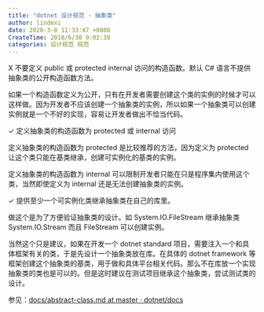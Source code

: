 ```yaml
---
title: "dotnet 设计规范 · 抽象类"
author: lindexi
date: 2020-3-8 11:33:47 +0800
CreateTime: 2018/6/30 9:02:38
categories: 设计规范 规范
---
```



<!--more-->


<!-- CreateTime:2018/6/30 9:02:38 -->


<!-- 标签：设计规范，规范 -->

X 不要定义 public 或 protected internal 访问的构造函数。默认 C# 语言不提供抽象类的公开构造函数方法。

如果一个构造函数定义为公开，只有在开发者需要创建这个类的实例的时候才可以这样做。因为开发者不应该创建一个抽象类的实例，所以如果一个抽象类可以创建实例就是一个不好的实现，容易让开发者做出不恰当代码。

✓ 定义抽象类的构造函数为 protected 或 internal 访问

定义抽象类的构造函数为 protected 是比较推荐的方法，因为定义为 protected 让这个类只能在基类继承，创建可实例化的基类的实例。

定义抽象类的构造函数为 internal 可以限制开发者只能在只是程序集内使用这个类，当然即使定义为 internal 还是无法创建抽象类的实例。

✓ 提供至少一个可实例化类继承抽象类在自己的库里。

做这个是为了方便验证抽象类的设计。如 System.IO.FileStream 继承抽象类 System.IO.Stream 而且 FileStream 可以创建实例。

当然这个只是建议，如果在开发一个 dotnet standard 项目，需要注入一个和具体框架有关的类，于是先设计一个抽象类放在库。在具体的 dotnet framework 等框架创建这个抽象类的基类，用于做和具体平台相关代码。那么不在库放一个实现抽象类的类也是可以的。但是这时建议在测试项目继承这个抽象类，尝试测试类的设计。

参见：[docs/abstract-class.md at master · dotnet/docs](https://github.com/dotnet/docs/blob/master/docs/standard/design-guidelines/abstract-class.md )
